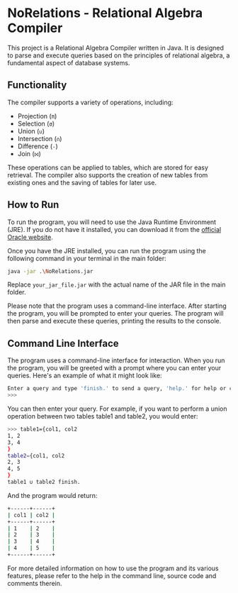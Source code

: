 # NoRelations - Relational Algebra Compiler

This project is a Relational Algebra Compiler written in Java. It is designed to parse and execute queries based on the principles of relational algebra, a fundamental aspect of database systems.

## Functionality

The compiler supports a variety of operations, including:

- Projection (`π`)
- Selection (`σ`)
- Union (`∪`)
- Intersection (`∩`)
- Difference (`-`)
- Join (`⨝`)

These operations can be applied to tables, which are stored for easy retrieval. The compiler also supports the creation of new tables from existing ones and the saving of tables for later use.

## How to Run

To run the program, you will need to use the Java Runtime Environment (JRE). If you do not have it installed, you can download it from the [official Oracle website](https://www.oracle.com/java/technologies/javase-jre8-downloads.html).

Once you have the JRE installed, you can run the program using the following command in your terminal in the main folder:

```bash
java -jar .\NoRelations.jar
```

Replace `your_jar_file.jar` with the actual name of the JAR file in the main folder.

Please note that the program uses a command-line interface. After starting the program, you will be prompted to enter your queries. The program will then parse and execute these queries, printing the results to the console.

## Command Line Interface

The program uses a command-line interface for interaction. When you run the program, you will be greeted with a prompt where you can enter your queries. Here's an example of what it might look like:

```bash
Enter a query and type 'finish.' to send a query, 'help.' for help or commands, or 'exit.' to quit.
>>>
```
You can then enter your query. For example, if you want to perform a union operation between two tables table1 and table2, you would enter:
```bash
>>> table1={col1, col2
1, 2
3, 4
}
table2={col1, col2
2, 3
4, 5
}
table1 ∪ table2 finish.
```
And the program would return:
```bash
+------+------+
| col1 | col2 |
+------+------+
| 1    | 2    |
| 2    | 3    |
| 3    | 4    |
| 4    | 5    |
+------+------+
```
For more detailed information on how to use the program and its various features, please refer to the help in the command line, source code and comments therein.
